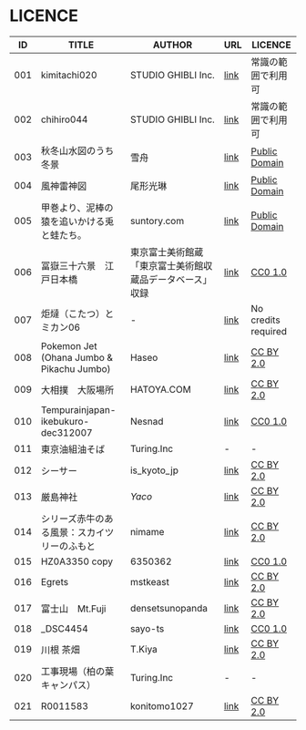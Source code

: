 # LICENCE

| ID  | TITLE | AUTHOR | URL | LICENCE |
| --- | -------- | ---- | --- | ---------- |
| 001 | kimitachi020 | STUDIO GHIBLI Inc. | [link](https://www.ghibli.jp/gallery/kimitachi020.jpg) | 常識の範囲で利用可 |
| 002 | chihiro044 | STUDIO GHIBLI Inc. | [link](https://www.ghibli.jp/gallery/chihiro044.jpg) | 常識の範囲で利用可 |
| 003 | 秋冬山水図のうち冬景 | 雪舟 | [link](https://ja.wikipedia.org/wiki/%E6%B0%B4%E5%A2%A8%E7%94%BB#/media/%E3%83%95%E3%82%A1%E3%82%A4%E3%83%AB:SesshuShuutouTou.jpg) | [Public Domain](https://commons.wikimedia.org/wiki/Template:PD-US) |
| 004 | 風神雷神図 | 尾形光琳 | [link](https://ja.wikipedia.org/wiki/%E9%A2%A8%E7%A5%9E%E9%9B%B7%E7%A5%9E%E5%9B%B3#/media/%E3%83%95%E3%82%A1%E3%82%A4%E3%83%AB:Korin_Fujin_Raijin.jpg) | [Public Domain](https://commons.wikimedia.org/wiki/Template:PD-US) |
| 005 | 甲巻より、泥棒の猿を追いかける兎と蛙たち。 | suntory.com | [link](https://ja.wikipedia.org/wiki/%E9%B3%A5%E7%8D%A3%E4%BA%BA%E7%89%A9%E6%88%AF%E7%94%BB#/media/%E3%83%95%E3%82%A1%E3%82%A4%E3%83%AB:Chouju_thief.jpg) | [Public Domain](https://commons.wikimedia.org/wiki/Template:PD-US) |
| 006 | 冨嶽三十六景　江戸日本橋 | 東京富士美術館蔵「東京富士美術館収蔵品データベース」収録 | [link](https://www.fujibi.or.jp/collection/artwork/06146/) | [CC0 1.0](https://creativecommons.org/publicdomain/zero/1.0/deed.en) |
| 007 | 炬燵（こたつ）とミカン06 | - | [link](https://free-materials.com/download/57305/) | No credits required |
| 008 | Pokemon Jet (Ohana Jumbo & Pikachu Jumbo) | Haseo | [link](https://www.flickr.com/photos/19031653@N00/115168392) | [CC BY 2.0](https://creativecommons.org/licenses/by/2.0/) |
| 009 | 大相撲　大阪場所 | HATOYA.COM | [link](https://www.flickr.com/photos/81175933@N08/16638496139) | [CC BY 2.0](https://creativecommons.org/licenses/by/2.0/) |
| 010 | Tempurainjapan-ikebukuro-dec312007 | Nesnad | [link](https://ja.wikipedia.org/wiki/%E5%A4%A9%E3%81%B7%E3%82%89#/media/%E3%83%95%E3%82%A1%E3%82%A4%E3%83%AB:Tempurainjapan-ikebukuro-dec312007.jpg) | [CC0 1.0](https://creativecommons.org/publicdomain/zero/1.0/deed.en) |
| 011 | 東京油組油そば | Turing.Inc | - | - |
| 012 | シーサー | is_kyoto_jp | [link](https://www.flickr.com/photos/47173486@N00/7985250332) | [CC BY 2.0](https://creativecommons.org/licenses/by/2.0/) |
| 013 | 厳島神社 | *Yaco* | [link](https://www.flickr.com/photos/29494418@N08/6030066876) | [CC BY 2.0](https://creativecommons.org/licenses/by/2.0/) |
| 014 | シリーズ赤牛のある風景：スカイツリーのふもと | nimame | [link](https://www.flickr.com/photos/78919492@N00/8523543199) | [CC BY 2.0](https://creativecommons.org/licenses/by/2.0/) |
| 015 | HZ0A3350 copy | 6350362 | [link](https://www.flickr.com/photos/7703476@N07/30199399202) | [CC0 1.0](https://creativecommons.org/publicdomain/zero/1.0/deed.en) |
| 016 | Egrets | mstkeast | [link](https://www.flickr.com/photos/120248737@N03/26759235830) | [CC BY 2.0](https://creativecommons.org/licenses/by/2.0/) |
| 017 | 富士山　Mt.Fuji | densetsunopanda | [link](https://www.flickr.com/photos/24746353@N07/3075842607) | [CC BY 2.0](https://creativecommons.org/licenses/by/2.0/) |
| 018 | _DSC4454 | sayo-ts | [link](https://www.flickr.com/photos/133997242@N03/25956713331) | [CC0 1.0](https://creativecommons.org/publicdomain/zero/1.0/deed.en) |
| 019 | 川根 茶畑 | T.Kiya | [link](https://www.flickr.com/photos/38217580@N05/4570993474) | [CC BY 2.0](https://creativecommons.org/licenses/by/2.0/) |
| 020 | 工事現場（柏の葉キャンパス） | Turing.Inc | - | - |
| 021 | R0011583 | konitomo1027 | [link](https://www.flickr.com/photos/85855524@N00/500387620) | [CC BY 2.0](https://creativecommons.org/licenses/by/2.0/) |
